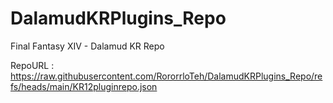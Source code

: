 # DalamudKRPlugins_Repo
Final Fantasy XIV - Dalamud KR Repo

RepoURL : https://raw.githubusercontent.com/RororrloTeh/DalamudKRPlugins_Repo/refs/heads/main/KR12pluginrepo.json
